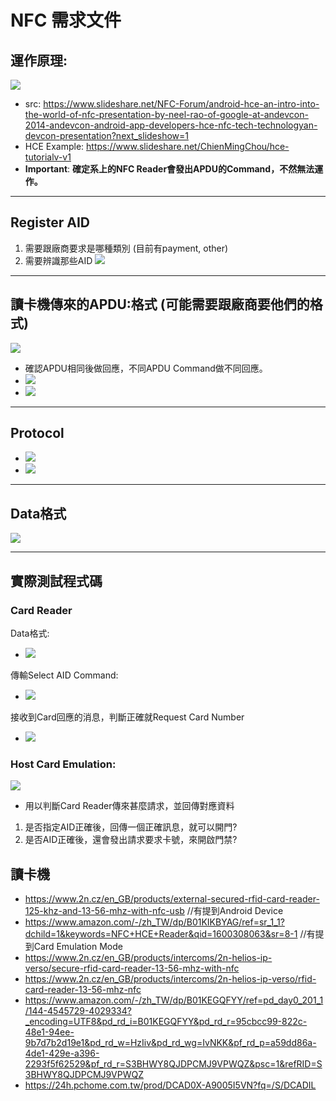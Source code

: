 # NFC 需求文件
## 運作原理:
![](https://i.imgur.com/mloP74R.png)
* src: https://www.slideshare.net/NFC-Forum/android-hce-an-intro-into-the-world-of-nfc-presentation-by-neel-rao-of-google-at-andevcon-2014-andevcon-android-app-developers-hce-nfc-tech-technologyan-devcon-presentation?next_slideshow=1
* HCE Example: https://www.slideshare.net/ChienMingChou/hce-tutorialv-v1
* **Important**:
**確定系上的NFC Reader會發出APDU的Command，不然無法運作。**


---

## Register AID
1. 需要跟廠商要求是哪種類別 (目前有payment, other)
2. 需要辨識那些AID
![](https://i.imgur.com/px8ppTc.png)


---
## 讀卡機傳來的APDU:格式 (可能需要跟廠商要他們的格式)
![](https://i.imgur.com/nFTVCx7.png)
* 確認APDU相同後做回應，不同APDU Command做不同回應。
* ![](https://i.imgur.com/x7pAoqZ.png)
* ![](https://i.imgur.com/RQwXpsV.png)



---

## Protocol
* ![](https://i.imgur.com/WhOgiEb.png)
* ![](https://i.imgur.com/BMefkzR.png)


---

## Data格式
![](https://i.imgur.com/nlg4TXp.png)


---
## 實際測試程式碼
### Card Reader
Data格式:
* ![](https://i.imgur.com/Sv7Ym1e.png)

傳輸Select AID Command:
* ![](https://i.imgur.com/0xuj16V.png)

接收到Card回應的消息，判斷正確就Request Card Number
* ![](https://i.imgur.com/3vW5b7q.png)

### Host Card Emulation:
![](https://i.imgur.com/zET1XWP.png)

* 用以判斷Card Reader傳來甚麼請求，並回傳對應資料
1. 是否指定AID正確後，回傳一個正確訊息，就可以開門?
2. 是否AID正確後，還會發出請求要求卡號，來開啟門禁?

## 讀卡機
* https://www.2n.cz/en_GB/products/external-secured-rfid-card-reader-125-khz-and-13-56-mhz-with-nfc-usb //有提到Android Device
* https://www.amazon.com/-/zh_TW/dp/B01KIKBYAG/ref=sr_1_1?dchild=1&keywords=NFC+HCE+Reader&qid=1600308063&sr=8-1 //有提到Card Emulation Mode
* https://www.2n.cz/en_GB/products/intercoms/2n-helios-ip-verso/secure-rfid-card-reader-13-56-mhz-with-nfc
* https://www.2n.cz/en_GB/products/intercoms/2n-helios-ip-verso/rfid-card-reader-13-56-mhz-nfc
* https://www.amazon.com/-/zh_TW/dp/B01KEGQFYY/ref=pd_day0_201_1/144-4545729-4029334?_encoding=UTF8&pd_rd_i=B01KEGQFYY&pd_rd_r=95cbcc99-822c-48e1-94ee-9b7d7b2d19e1&pd_rd_w=HzIiv&pd_rd_wg=IvNKK&pf_rd_p=a59dd86a-4de1-429e-a396-2293f5f62529&pf_rd_r=S3BHWY8QJDPCMJ9VPWQZ&psc=1&refRID=S3BHWY8QJDPCMJ9VPWQZ
* https://24h.pchome.com.tw/prod/DCAD0X-A9005I5VN?fq=/S/DCADIL
